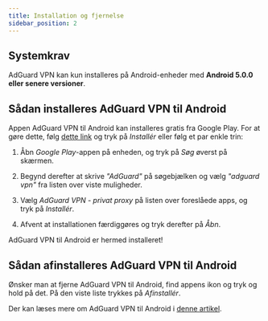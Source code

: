 ```yaml
---
title: Installation og fjernelse
sidebar_position: 2
---
```


## Systemkrav

AdGuard VPN kan kun installeres på Android-enheder med **Android 5.0.0 eller senere versioner**.

## Sådan installeres AdGuard VPN til Android

Appen AdGuard VPN til Android kan installeres gratis fra Google Play. For at gøre dette, følg [dette link](https://play.google.com/store/apps/details?id=com.adguard.vpn) og tryk på *Installér* eller følg et par enkle trin:

1. Åbn *Google Play*-appen på enheden, og tryk på *Søg* øverst på skærmen.

2. Begynd derefter at skrive *"AdGuard"* på søgebjælken og vælg *"adguard vpn"* fra listen over viste muligheder.

3. Vælg *AdGuard VPN - privat proxy* på listen over foreslåede apps, og tryk på *Installér*.

4. Afvent at installationen færdiggøres og tryk derefter på *Åbn*.

AdGuard VPN til Android er hermed installeret!

## Sådan afinstalleres AdGuard VPN til Android

Ønsker man at fjerne AdGuard VPN til Android, find appens ikon og tryk og hold på det. På den viste liste trykkes på *Afinstallér*.

Der kan læses mere om AdGuard VPN til Android i [denne artikel](/adguard-vpn-for-android/overview).
